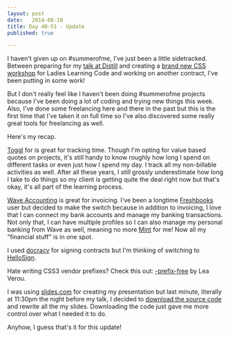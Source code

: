 ```yaml
---
layout: post
date:   2014-08-10
title: Day 40-51 - Update
published: true

---
```


I haven't given up on #summerofme, I've just been a little sidetracked. Between preparing for my [talk at Distill](https://distill.engineyard.com/) and creating a [brand new CSS workshop](http://learninglabs.org/events/css-fundamentals-beginners/) for Ladies Learning Code and working on another contract, I've been putting in some work!

But I don't really feel like I haven't been doing #summerofme projects because I've been doing a lot of coding and trying new things this week.  Also, I've done some freelancing here and there in the past but this is the first time that I've taken it on full time so I've also discovered some really great tools for freelancing as well.

Here's my recap.

[Toggl](https://www.toggl.com/) for is great for tracking time. Though I'm opting for value based quotes on projects, it's still handy to know roughly how long I spend on different tasks or even just how I spend my day. I track all my non-billable activities as well.  After all these years, I *still* grossly underestimate how long I take to do things so my client is getting quite the deal right now but that's okay, it's all part of the learning process.

[Wave Accounting](https://www.waveapps.com/) is great for invoicing.  I've been a longtime [Freshbooks](http://www.freshbooks.com/) user but decided to make the switch because in addition to invoicing, I love that I can connect my bank accounts and manage my banking transactions. Not only that, I can have multiple profiles so I can also manage my personal banking from Wave as well, meaning no more [Mint](https://www.mint.com/) for me! Now all my "financial stuff" is in one spot.

I used [docracy](http://www.docracy.com/) for signing contracts but I'm thinking of switching to [HelloSign](https://www.hellosign.com/).


Hate writing CSS3 vendor prefixes? Check this out: [-prefix-free](http://leaverou.github.io/prefixfree/) by Lea Verou.

I was using [slides.com](slides.com) for creating my presentation but last minute, literally at 11:30pm the night before my talk, I decided to [download the source code](http://lab.hakim.se/reveal-js/#/) and rewrite all the my slides.  Downloading the code just gave me more control over what I needed it to do. 

Anyhow, I guess that's it for this update!